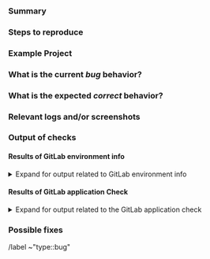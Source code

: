 <!---
Please read this!

Before opening a new issue, make sure to search for keywords in the issues
filtered by the "regression" or "type::bug" label:

- https://gitlab.com/gitlab-org/gitlab/issues?label_name%5B%5D=regression
- https://gitlab.com/gitlab-org/gitlab/issues?label_name%5B%5D=type::bug

and verify the issue you're about to submit isn't a duplicate.
--->

### Summary

<!-- Summarize the bug encountered concisely. -->

### Steps to reproduce

<!-- Describe how one can reproduce the issue - this is very important. Please use an ordered list. -->

### Example Project

<!-- If possible, please create an example project here on GitLab.com that exhibits the problematic 
behavior, and link to it here in the bug report. If you are using an older version of GitLab, this 
will also determine whether the bug is fixed in a more recent version. -->

### What is the current *bug* behavior?

<!-- Describe what actually happens. -->

### What is the expected *correct* behavior?

<!-- Describe what you should see instead. -->

### Relevant logs and/or screenshots

<!-- Paste any relevant logs - please use code blocks (```) to format console output, logs, and code
 as it's tough to read otherwise. -->

### Output of checks

<!-- If you are reporting a bug on GitLab.com, uncomment below -->

<!-- This bug happens on GitLab.com -->
<!-- /label ~"reproduced on GitLab.com" -->

#### Results of GitLab environment info

<!--  Input any relevant GitLab environment information if needed. -->

<details>
<summary>Expand for output related to GitLab environment info</summary>

<pre>

(For installations with omnibus-gitlab package run and paste the output of:
`sudo gitlab-rake gitlab:env:info`)

(For installations from source run and paste the output of:
`sudo -u git -H bundle exec rake gitlab:env:info RAILS_ENV=production`)

</pre>
</details>

#### Results of GitLab application Check

<!--  Input any relevant GitLab application check information if needed. -->

<details>
<summary>Expand for output related to the GitLab application check</summary>
<pre>

(For installations with omnibus-gitlab package run and paste the output of:
`sudo gitlab-rake gitlab:check SANITIZE=true`)

(For installations from source run and paste the output of:
`sudo -u git -H bundle exec rake gitlab:check RAILS_ENV=production SANITIZE=true`)

(we will only investigate if the tests are passing)

</pre>
</details>

### Possible fixes

<!-- If you can, link to the line of code that might be responsible for the problem. -->

/label ~"type::bug"
